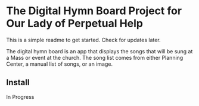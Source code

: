 # The Digital Hymn Board Project for Our Lady of Perpetual Help
This is a simple readme to get started. Check for updates later.

The digital hymn board is an app that displays the songs that will be sung at a Mass or event at the church. The song list comes from either Planning Center, a manual list of songs, or an image.

## Install
In Progress

